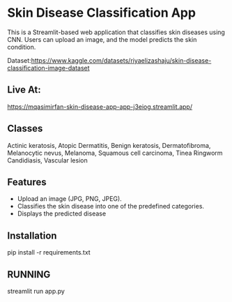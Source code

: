 # Skin Disease Classification App  

This is a Streamlit-based web application that classifies skin diseases using CNN. Users can upload an image, and the model predicts the skin condition.

Dataset:https://www.kaggle.com/datasets/riyaelizashaju/skin-disease-classification-image-dataset

## Live At:
https://mqasimirfan-skin-disease-app-app-j3eiog.streamlit.app/

## Classes

Actinic keratosis,
Atopic Dermatitis,
Benign keratosis,
Dermatofibroma,
Melanocytic nevus,
Melanoma,
Squamous cell carcinoma,
Tinea Ringworm Candidiasis,
Vascular lesion

## Features  
- Upload an image (JPG, PNG, JPEG).  
- Classifies the skin disease into one of the predefined categories.  
- Displays the predicted disease

## Installation  

pip install -r requirements.txt

## RUNNING

streamlit run app.py
